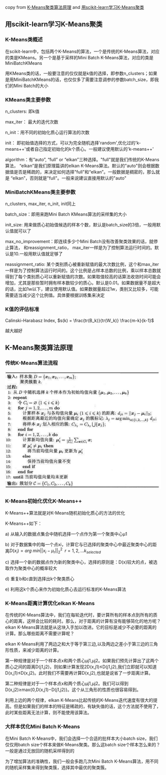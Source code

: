 copy from [K-Means聚类算法原理](https://www.cnblogs.com/pinard/p/6164214.html) and [用scikit-learn学习K-Means聚类](https://www.cnblogs.com/pinard/p/6169370.html)

## 用scikit-learn学习K-Means聚类

### K-Means类概述

在scikit-learn中，包括两个K-Means的算法，一个是传统的K-Means算法，对应的类是KMeans。另一个是基于采样的Mini Batch K-Means算法，对应的类是MiniBatchKMeans

用KMeans类的话，一般要注意的仅仅就是k值的选择，即参数n_clusters；如果是用MiniBatchKMeans的话，也仅仅多了需要注意调参的参数batch_size，即我们的Mini Batch的大小

### KMeans类主要参数

n_clusters: 即k值

max_iter： 最大的迭代次数

n_init：用不同的初始化质心运行算法的次数

init： 即初始值选择的方式，可以为完全随机选择'random',优化过的'k-means++'或者自己指定初始化的k个质心。一般建议使用默认的'k-means++'

algorithm：有“auto”, “full” or “elkan”三种选择。"full"就是我们传统的K-Means算法， “elkan”是我们原理篇讲的elkan K-Means算法。默认的"auto"则会根据数据值是否是稀疏的，来决定如何选择"full"和“elkan”。一般数据是稠密的，那么就是 “elkan”，否则就是"full"。一般来说建议直接用默认的"auto"

### MiniBatchKMeans类主要参数

n_clusters, max_iter, n_init, init同上

batch_size：即用来跑Mini Batch KMeans算法的采样集的大小

init_size: 用来做质心初始值候选的样本个数，默认是batch_size的3倍，一般用默认值就可以了

max_no_improvement：即连续多少个Mini Batch没有改善聚类效果的话，就停止算法， 和reassignment_ratio， max_iter一样是为了控制算法运行时间的。默认是10.一般用默认值就足够了

reassignment_ratio: 某个类别质心被重新赋值的最大次数比例，这个和max_iter一样是为了控制算法运行时间的。这个比例是占样本总数的比例，乘以样本总数就得到了每个类别质心可以重新赋值的次数。如果取值较高的话算法收敛时间可能会增加，尤其是那些暂时拥有样本数较少的质心。默认是0.01。如果数据量不是超大的话，比如1w以下，建议使用默认值。如果数据量超过1w，类别又比较多，可能需要适当减少这个比例值。具体要根据训练集来决定

### K值的评估标准

Calinski-Harabasz Index, $s(k) = \frac{tr(B_k)}{tr(W_k)} \frac{m-k}{k-1}$

越大越好

## K-Means聚类算法原理

### 传统K-Means算法流程

![](./k-means.jpg)

### K-Means初始化优化K-Means++

K-Means++算法就是对K-Means随机初始化质心的方法的优化

K-Means++如下：

a)  从输入的数据点集合中随机选择一个点作为第一个聚类中心μ1

b) 对于数据集中的每一个点xi，计算它与已选择的聚类中心中最近聚类中心的距离$D(x_i) = arg\;min||x_i- \mu_r||_2^2\;\;r=1,2,...k_{selected}$

c) 选择一个新的数据点作为新的聚类中心，选择的原则是：D(x)较大的点，被选取作为聚类中心的概率较大

d) 重复b和c直到选择出k个聚类质心

e) 利用这k个质心来作为初始化质心去运行标准的K-Means算法

### K-Means距离计算优化elkan K-Means

在传统的K-Means算法中，我们在每轮迭代时，要计算所有的样本点到所有的质心的距离，这样会比较的耗时。那么，对于距离的计算有没有能够简化的地方呢？elkan K-Means算法就是从这块入手加以改进。它的目标是减少不必要的距离的计算。那么哪些距离不需要计算呢？

elkan K-Means利用了两边之和大于等于第三边,以及两边之差小于第三边的三角形性质，来减少距离的计算。

第一种规律是对于一个样本点x和两个质心μj1,μj2。如果我们预先计算出了这两个质心之间的距离D(j1,j2)，则如果计算发现2D(x,j1)≤D(j1,j2),我们立即就可以知道D(x,j1)≤D(x,j2)。此时我们不需要再计算D(x,j2),也就是说省了一步距离计算。

第二种规律是对于一个样本点x和两个质心μj1,μj2。我们可以得到D(x,j2)≥max{0,D(x,j1)−D(j1,j2)}。这个从三角形的性质也很容易得到。

利用上边的两个规律，elkan K-Means比起传统的K-Means迭代速度有很大的提高。但是如果我们的样本的特征是稀疏的，有缺失值的话，这个方法就不使用了，此时某些距离无法计算，则不能使用该算法。

### 大样本优化Mini Batch K-Means

在Mini Batch K-Means中，我们会选择一个合适的批样本大小batch size，我们仅仅用batch size个样本来做K-Means聚类。那么这batch size个样本怎么来的？一般是通过无放回的随机采样得到的

为了增加算法的准确性，我们一般会多跑几次Mini Batch K-Means算法，用不同的随机采样集来得到聚类簇，选择其中最优的聚类簇。
